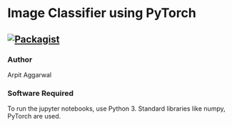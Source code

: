# Image Classifier using PyTorch

[![Packagist](https://img.shields.io/packagist/l/doctrine/orm.svg)](LICENSE.md)
---


### Author
Arpit Aggarwal


### Software Required
To run the jupyter notebooks, use Python 3. Standard libraries like numpy, PyTorch are used.
